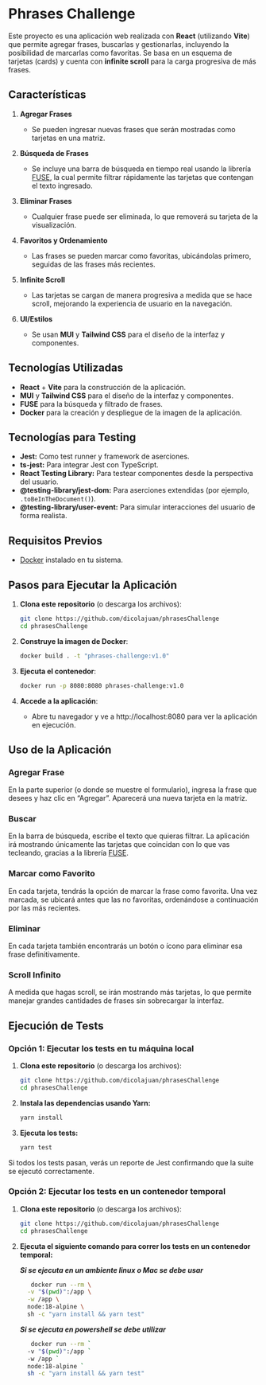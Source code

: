 # Phrases Challenge

Este proyecto es una aplicación web realizada con **React** (utilizando **Vite**) que permite agregar frases, buscarlas y gestionarlas, incluyendo la posibilidad de marcarlas como favoritas. Se basa en un esquema de tarjetas (cards) y cuenta con **infinite scroll** para la carga progresiva de más frases.

## Características

1. **Agregar Frases**  
   - Se pueden ingresar nuevas frases que serán mostradas como tarjetas en una matriz.

2. **Búsqueda de Frases**  
   - Se incluye una barra de búsqueda en tiempo real usando la librería [FUSE](https://fusejs.io/), la cual permite filtrar rápidamente las tarjetas que contengan el texto ingresado.

3. **Eliminar Frases**  
   - Cualquier frase puede ser eliminada, lo que removerá su tarjeta de la visualización.

4. **Favoritos y Ordenamiento**  
   - Las frases se pueden marcar como favoritas, ubicándolas primero, seguidas de las frases más recientes.

5. **Infinite Scroll**  
   - Las tarjetas se cargan de manera progresiva a medida que se hace scroll, mejorando la experiencia de usuario en la navegación.

6. **UI/Estilos**  
   - Se usan **MUI** y **Tailwind CSS** para el diseño de la interfaz y componentes.

## Tecnologías Utilizadas

- **React** + **Vite** para la construcción de la aplicación.
- **MUI** y **Tailwind CSS** para el diseño de la interfaz y componentes.
- **FUSE** para la búsqueda y filtrado de frases.
- **Docker** para la creación y despliegue de la imagen de la aplicación.

## Tecnologías para Testing

- **Jest:** Como test runner y framework de aserciones.
- **ts-jest:** Para integrar Jest con TypeScript.
- **React Testing Library:** Para testear componentes desde la perspectiva del usuario.
- **@testing-library/jest-dom:** Para aserciones extendidas (por ejemplo, `.toBeInTheDocument()`).
- **@testing-library/user-event:** Para simular interacciones del usuario de forma realista.

## Requisitos Previos

- [Docker](https://www.docker.com/) instalado en tu sistema.

## Pasos para Ejecutar la Aplicación

1. **Clona este repositorio** (o descarga los archivos):

   ```bash
   git clone https://github.com/dicolajuan/phrasesChallenge
   cd phrasesChallenge
   ```

2. **Construye la imagen de Docker**:
   
   ```bash
   docker build . -t "phrases-challenge:v1.0"
   ```

3. **Ejecuta el contenedor**:

   ```bash
   docker run -p 8080:8080 phrases-challenge:v1.0
   ```

4. **Accede a la aplicación**:
   - Abre tu navegador y ve a http://localhost:8080 para ver la aplicación en ejecución.

## Uso de la Aplicación

### Agregar Frase
En la parte superior (o donde se muestre el formulario), ingresa la frase que desees y haz clic en “Agregar”. Aparecerá una nueva tarjeta en la matriz.

### Buscar
En la barra de búsqueda, escribe el texto que quieras filtrar. La aplicación irá mostrando únicamente las tarjetas que coincidan con lo que vas tecleando, gracias a la librería [FUSE](https://fusejs.io/).

### Marcar como Favorito
En cada tarjeta, tendrás la opción de marcar la frase como favorita. Una vez marcada, se ubicará antes que las no favoritas, ordenándose a continuación por las más recientes.

### Eliminar
En cada tarjeta también encontrarás un botón o ícono para eliminar esa frase definitivamente.

### Scroll Infinito
A medida que hagas scroll, se irán mostrando más tarjetas, lo que permite manejar grandes cantidades de frases sin sobrecargar la interfaz.

## Ejecución de Tests

### Opción 1: Ejecutar los tests en tu máquina local

1. **Clona este repositorio** (o descarga los archivos):

   ```bash
   git clone https://github.com/dicolajuan/phrasesChallenge
   cd phrasesChallenge
   ```

2. **Instala las dependencias usando Yarn:**
   
   ```bash
   yarn install
   ```

3. **Ejecuta los tests:**
   
   ```bash
   yarn test
   ```

Si todos los tests pasan, verás un reporte de Jest confirmando que la suite se ejecutó correctamente.

### Opción 2: Ejecutar los tests en un contenedor temporal

1. **Clona este repositorio** (o descarga los archivos):

   ```bash
   git clone https://github.com/dicolajuan/phrasesChallenge
   cd phrasesChallenge
   ```

2. **Ejecuta el siguiente comando para correr los tests en un contenedor temporal:**
   
   ***Si se ejecuta en un ambiente linux o Mac se debe usar***
   ```bash
      docker run --rm \
     -v "$(pwd)":/app \
     -w /app \
     node:18-alpine \
     sh -c "yarn install && yarn test"
   ```

   ***Si se ejecuta en powershell se debe utilizar***
   ```bash
      docker run --rm `
     -v "$(pwd)":/app `
     -w /app `
     node:18-alpine `
     sh -c "yarn install && yarn test"
   ```
